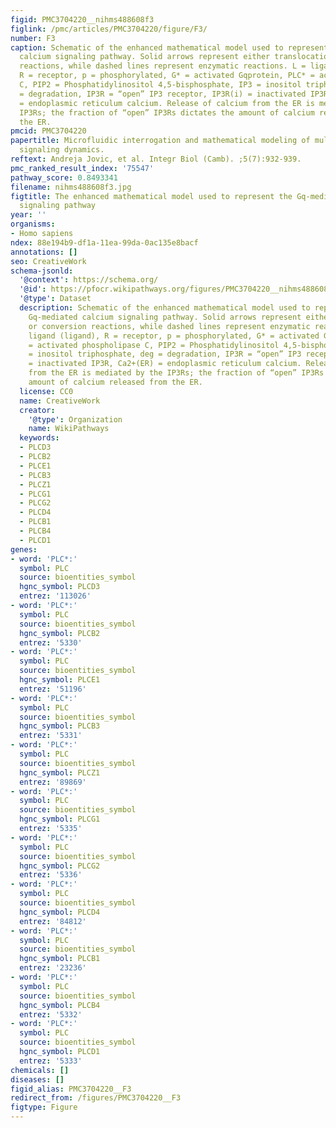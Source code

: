 ```yaml
---
figid: PMC3704220__nihms488608f3
figlink: /pmc/articles/PMC3704220/figure/F3/
number: F3
caption: Schematic of the enhanced mathematical model used to represent the Gq-mediated
  calcium signaling pathway. Solid arrows represent either translocation or conversion
  reactions, while dashed lines represent enzymatic reactions. L = ligand (ligand),
  R = receptor, p = phosphorylated, G* = activated Gqprotein, PLC* = activated phospholipase
  C, PIP2 = Phosphatidylinositol 4,5-bisphosphate, IP3 = inositol triphosphate, deg
  = degradation, IP3R = “open” IP3 receptor, IP3R(i) = inactivated IP3R, Ca2+(ER)
  = endoplasmic reticulum calcium. Release of calcium from the ER is mediated by the
  IP3Rs; the fraction of “open” IP3Rs dictates the amount of calcium released from
  the ER.
pmcid: PMC3704220
papertitle: Microfluidic interrogation and mathematical modeling of multi-regime calcium
  signaling dynamics.
reftext: Andreja Jovic, et al. Integr Biol (Camb). ;5(7):932-939.
pmc_ranked_result_index: '75547'
pathway_score: 0.8493341
filename: nihms488608f3.jpg
figtitle: The enhanced mathematical model used to represent the Gq-mediated calcium
  signaling pathway
year: ''
organisms:
- Homo sapiens
ndex: 88e194b9-df1a-11ea-99da-0ac135e8bacf
annotations: []
seo: CreativeWork
schema-jsonld:
  '@context': https://schema.org/
  '@id': https://pfocr.wikipathways.org/figures/PMC3704220__nihms488608f3.html
  '@type': Dataset
  description: Schematic of the enhanced mathematical model used to represent the
    Gq-mediated calcium signaling pathway. Solid arrows represent either translocation
    or conversion reactions, while dashed lines represent enzymatic reactions. L =
    ligand (ligand), R = receptor, p = phosphorylated, G* = activated Gqprotein, PLC*
    = activated phospholipase C, PIP2 = Phosphatidylinositol 4,5-bisphosphate, IP3
    = inositol triphosphate, deg = degradation, IP3R = “open” IP3 receptor, IP3R(i)
    = inactivated IP3R, Ca2+(ER) = endoplasmic reticulum calcium. Release of calcium
    from the ER is mediated by the IP3Rs; the fraction of “open” IP3Rs dictates the
    amount of calcium released from the ER.
  license: CC0
  name: CreativeWork
  creator:
    '@type': Organization
    name: WikiPathways
  keywords:
  - PLCD3
  - PLCB2
  - PLCE1
  - PLCB3
  - PLCZ1
  - PLCG1
  - PLCG2
  - PLCD4
  - PLCB1
  - PLCB4
  - PLCD1
genes:
- word: 'PLC*:'
  symbol: PLC
  source: bioentities_symbol
  hgnc_symbol: PLCD3
  entrez: '113026'
- word: 'PLC*:'
  symbol: PLC
  source: bioentities_symbol
  hgnc_symbol: PLCB2
  entrez: '5330'
- word: 'PLC*:'
  symbol: PLC
  source: bioentities_symbol
  hgnc_symbol: PLCE1
  entrez: '51196'
- word: 'PLC*:'
  symbol: PLC
  source: bioentities_symbol
  hgnc_symbol: PLCB3
  entrez: '5331'
- word: 'PLC*:'
  symbol: PLC
  source: bioentities_symbol
  hgnc_symbol: PLCZ1
  entrez: '89869'
- word: 'PLC*:'
  symbol: PLC
  source: bioentities_symbol
  hgnc_symbol: PLCG1
  entrez: '5335'
- word: 'PLC*:'
  symbol: PLC
  source: bioentities_symbol
  hgnc_symbol: PLCG2
  entrez: '5336'
- word: 'PLC*:'
  symbol: PLC
  source: bioentities_symbol
  hgnc_symbol: PLCD4
  entrez: '84812'
- word: 'PLC*:'
  symbol: PLC
  source: bioentities_symbol
  hgnc_symbol: PLCB1
  entrez: '23236'
- word: 'PLC*:'
  symbol: PLC
  source: bioentities_symbol
  hgnc_symbol: PLCB4
  entrez: '5332'
- word: 'PLC*:'
  symbol: PLC
  source: bioentities_symbol
  hgnc_symbol: PLCD1
  entrez: '5333'
chemicals: []
diseases: []
figid_alias: PMC3704220__F3
redirect_from: /figures/PMC3704220__F3
figtype: Figure
---
```

